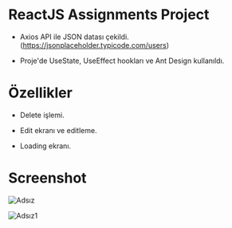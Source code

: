 # ReactJS Assignments Project

- Axios API ile JSON datası çekildi. (https://jsonplaceholder.typicode.com/users)

- Proje'de UseState, UseEffect hookları ve Ant Design kullanıldı.

# Özellikler

- Delete işlemi.

- Edit ekranı ve editleme.

- Loading ekranı.

# Screenshot

![Adsız](https://user-images.githubusercontent.com/104764065/180446752-211e7678-090a-4e5e-8a8b-0b0cbf0eb96e.png)

![Adsız1](https://user-images.githubusercontent.com/104764065/180446754-1513dd2c-8d7c-48e7-99e0-97e1b8d9c79b.png)
